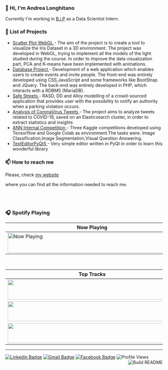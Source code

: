 ### 👋 Hi, I'm Andrea Longhitano

Currently I'm  working in [B.i.P](https://www.bipconsulting.com/) as a Data Scientist Intern.



### 📝 List of Projects

<!-- projects starts -->
* [ Scatter Plot WebGL ](https://scatterplot-webgl.herokuapp.com/index.html) - The aim of the project is to create a tool to visualize the Iris Dataset in a 3D environment. The project was developed in WebGL, trying to implement all the models of the light studied during the course. In order to improve the data visualization part, PCA and K-means have been implemented with animations.
* [ Database Project ](https://github.com/AndreaLonghitano/DatabaseProject) - Development of a web application which enables users to create events and invite people. The front-end was entirely developed using CSS,JavaScript and some frameworks like BootStrap and JQuery. The back-end was entirely developed in PHP, which interacts with a RDBMS (MariaDB).
* [ Safe Streets ](https://github.com/AndreaLonghitano) - RASD, DD and Alloy modelling of a crowd-sourced application that provides user with the possibiltiy to notify an authority when a parking violation occurs.
* [ Analysis of CoronaVirus Tweets ](https://github.com/AndreaLonghitano) - The project aims to analyze tweets related to COVID-19, saved on an Elasticsearch cluster, in order to extract statistics and insights
* [ ANN Internal Competition ](https://github.com/AndreaLonghitano) - Three Kaggle competitions developed using Tensorflow and Google Colab as environment.The tasks were: Image Classification,Image Segmentation,Visual Question Answering.
* [ TextEditorPyQt5 ](https://github.com/AndreaLonghitano/TextEditorPyQt) - Very simple editor written in PyQt in order to learn this wonderful library
<!-- projects ends -->

### 📫 How to reach me

Please, check <!-- website starts -->
[my website](https://andrealonghitano.github.io/online-cv/)
<!-- website ends --> where you can find all the information needed to reach me.

<br/><br/>

### 🎧 Spotify Playing 

<table>
  <thead>
    <tr>
      <th style='text-align:center'>Now Playing</th>
    </tr>
  </thead>
  <tbody>
    <tr>
      <td><a href="https://natemoo-re.andrealonghitano.vercel.app/now-playing?open">
    <img src="https://natemoo-re.andrealonghitano.vercel.app/now-playing" width="540" height="64" alt="Now Playing"></a></td>
    </tr>
  </tbody>
</table>

<br/>
<table>
  <thead>
    <tr>
      <th style='text-align:center'>Top Tracks</th>
    </tr>
  </thead>
  <tbody>
    <tr>
      <td><a href="https://natemoo-re.andrealonghitano.vercel.app/top-tracks?i=1&open"><img src="https://natemoo-re.andrealonghitano.vercel.app/top-tracks?i=1" width="540" height="64"></a></td>
    </tr>
    <tr></tr> <!-- hide gray row -->
    <tr>
      <td><a href="https://natemoo-re.andrealonghitano.vercel.app/top-tracks?i=2&open"><img src="https://natemoo-re.andrealonghitano.vercel.app/top-tracks?i=2" width="540" height="64"></a></td>
    </tr>
    <tr></tr> <!-- hide gray row -->
    <tr>
      <td><a href="https://natemoo-re.andrealonghitano.vercel.app/top-tracks?i=3&open"><img src="https://natemoo-re.andrealonghitano.vercel.app/top-tracks?i=3" width="540" height="64"></a></td>
    </tr>
  </tbody>
</table>



---
[![Linkedin Badge](https://img.shields.io/badge/andrealonghitano-blue?style=plastic&logo=Linkedin&logoColor=white&link=https://www.linkedin.com/in/andrealonghitano/)](https://www.linkedin.com/in/andrealonghitano/)
[![Gmail Badge](https://img.shields.io/badge/andrealonghitano96@gmail.com-c14438?style=plastic?&logo=Gmail&logoColor=white&link=mailto:andrealonghitano96@gmail.com)](mailto:andrealonghitano96@gmail.com)
[![Facebook Badge](https://img.shields.io/badge/Facebook-blue?style=plastic?&logo=Facebook&logoColor=white&link=https://www.facebook.com/andrea.c.longhitano)](https://www.facebook.com/andrea.c.longhitano)
![Profile Views](https://gpvc.arturio.dev/andrealonghitano)<img src="https://github.com/andrealonghitano/andrealonghitano/workflows/Readme%20File/badge.svg" align="right" alt="Build README">



